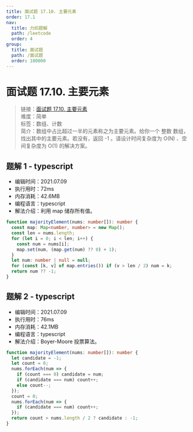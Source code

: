 ```yaml
---
title: 面试题 17.10. 主要元素
order: 17.1
nav:
  title: 力扣题解
  path: /leetcode
  order: 4
group:
  title: 面试题
  path: /面试题
  order: 100000
---
```


# 面试题 17.10. 主要元素

> 链接：[面试题 17.10. 主要元素](https://leetcode-cn.com/problems/find-majority-element-lcci/)  
> 难度：简单  
> 标签：数组、计数  
> 简介：数组中占比超过一半的元素称之为主要元素。给你一个 整数 数组，找出其中的主要元素。若没有，返回 -1 。请设计时间复杂度为 O(N) 、空间复杂度为 O(1) 的解决方案。

## 题解 1 - typescript

- 编辑时间：2021.07.09
- 执行用时：72ms
- 内存消耗：42.6MB
- 编程语言：typescript
- 解法介绍：利用 map 储存所有值。

```typescript
function majorityElement(nums: number[]): number {
  const map: Map<number, number> = new Map();
  const len = nums.length;
  for (let i = 0; i < len; i++) {
    const num = nums[i];
    map.set(num, (map.get(num) ?? 0) + 1);
  }
  let num: number | null = null;
  for (const [k, v] of map.entries()) if (v > len / 2) num = k;
  return num ?? -1;
}
```

## 题解 2 - typescript

- 编辑时间：2021.07.09
- 执行用时：76ms
- 内存消耗：42.1MB
- 编程语言：typescript
- 解法介绍：Boyer-Moore 投票算法。

```typescript
function majorityElement(nums: number[]): number {
  let candidate = -1;
  let count = 0;
  nums.forEach(num => {
    if (count === 0) candidate = num;
    if (candidate === num) count++;
    else count--;
  });
  count = 0;
  nums.forEach(num => {
    if (candidate === num) count++;
  });
  return count > nums.length / 2 ? candidate : -1;
}
```
